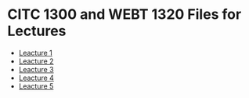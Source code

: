 
<h1>CITC 1300 and WEBT 1320 Files for Lectures</h1>
<ul>
    <li><a href="lecture1/images" target="_blank">Leacture 1</a></li>
    <li><a href="lecture2/images" target="_blank">Leacture 2</a></li>
    <li><a href="lecture3/images" target="_blank">Leacture 3</a></li>
    <li><a href="lecture4/images" target="_blank">Leacture 4</a></li>
    <li><a href="lecture5/images" target="_blank">Leacture 5</a></li>
</ul>
